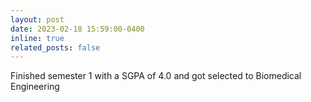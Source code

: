 ```yaml
---
layout: post
date: 2023-02-18 15:59:00-0400
inline: true
related_posts: false
---
```


Finished semester 1 with a SGPA of 4.0 and got selected to Biomedical Engineering
